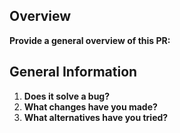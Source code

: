 ## Overview

**Provide a general overview of this PR:**

## General Information
1. **Does it solve a bug?**
2. **What changes have you made?**
3. **What alternatives have you tried?**